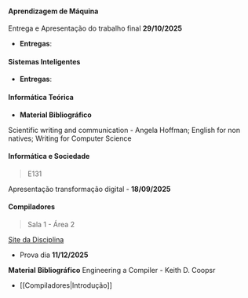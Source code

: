 
#### Aprendizagem de Máquina 

Entrega e Apresentação do trabalho final **29/10/2025**

- **Entregas**:
#### Sistemas Inteligentes

- **Entregas**:


#### Informática Teórica



- **Material Bibliográfico**

Scientific writing and communication - Angela Hoffman;
English for non natives;
Writing for Computer Science

#### Informática e Sociedade

> E131

Apresentação transformação digital - **18/09/2025** 

#### Compiladores

> Sala 1 - Área 2

[Site da Disciplina](https://if688.github.io/)

- Prova dia **11/12/2025**

**Material** **Bibliográfico** 
Engineering a Compiler - Keith D. Coopsr

- [[Compiladores|Introdução]]

